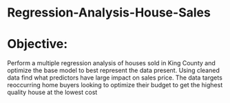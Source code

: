 # Regression-Analysis-House-Sales
# Objective: 
Perform a multiple regression analysis of houses sold in King County and optimize the base model to best represent the data present. Using cleaned data find what predictors have large impact on sales price. The data targets reoccurring home buyers looking to optimize their budget to get the highest quality house at the lowest cost
